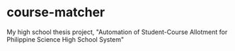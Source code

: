 # course-matcher
My high school thesis project, "Automation of Student-Course Allotment for Philippine Science High School System"
